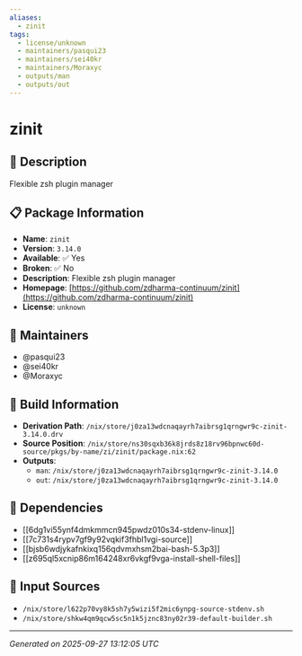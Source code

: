 ```yaml
---
aliases:
  - zinit
tags:
  - license/unknown
  - maintainers/pasqui23
  - maintainers/sei40kr
  - maintainers/Moraxyc
  - outputs/man
  - outputs/out
---
```


# zinit

## 📝 Description

Flexible zsh plugin manager

## 📋 Package Information

- **Name**: `zinit`
- **Version**: `3.14.0`
- **Available**: ✅ Yes
- **Broken**: ✅ No
- **Description**: Flexible zsh plugin manager
- **Homepage**: [https://github.com/zdharma-continuum/zinit](https://github.com/zdharma-continuum/zinit)
- **License**: `unknown`
## 👥 Maintainers

- @pasqui23
- @sei40kr
- @Moraxyc


## 🔧 Build Information

- **Derivation Path**: `/nix/store/j0za13wdcnaqayrh7aibrsg1qrngwr9c-zinit-3.14.0.drv`
- **Source Position**: `/nix/store/ns30sqxb36k8jrds8z18rv96bpnwc60d-source/pkgs/by-name/zi/zinit/package.nix:62`
- **Outputs**:
  - `man`:  `/nix/store/j0za13wdcnaqayrh7aibrsg1qrngwr9c-zinit-3.14.0`
  - `out`:  `/nix/store/j0za13wdcnaqayrh7aibrsg1qrngwr9c-zinit-3.14.0`

## 🔗 Dependencies

- [[6dg1vi55ynf4dmkmmcn945pwdz010s34-stdenv-linux]]
- [[7c731s4rypv7gf9y92vqkif3fhbl1vgi-source]]
- [[bjsb6wdjykafnkixq156qdvmxhsm2bai-bash-5.3p3]]
- [[z695ql5xcnip86m164248xr6vkgf9vga-install-shell-files]]

## 📁 Input Sources

- `/nix/store/l622p70vy8k5sh7y5wizi5f2mic6ynpg-source-stdenv.sh`
- `/nix/store/shkw4qm9qcw5sc5n1k5jznc83ny02r39-default-builder.sh`

---
*Generated on 2025-09-27 13:12:05 UTC*
